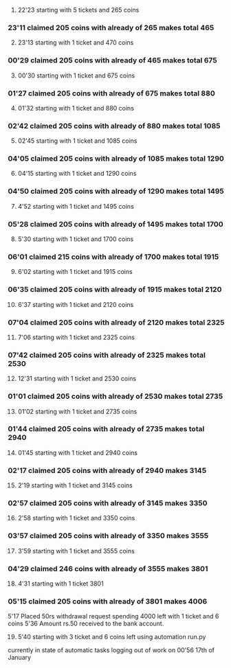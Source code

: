 1. 22'23 starting with 5 tickets and 265 coins
### 23'11 claimed 205 coins with already of 265 makes total 465

2. 23'13 starting with 1 ticket and 470 coins

### 00'29 claimed 205 coins with already of 465 makes total 675

3. 00'30 starting with 1 ticket and 675 coins

### 01'27 claimed 205 coins with already of 675 makes total 880

4. 01'32 starting with 1 ticket and 880 coins

### 02'42 claimed 205 coins with already of 880 makes total 1085

5. 02'45 starting with 1 ticket and 1085 coins

### 04'05 claimed 205 coins with already of 1085 makes total 1290

6.  04'15 starting with 1 ticket and 1290 coins

### 04'50 claimed 205 coins with already of 1290 makes total 1495

7. 4'52 starting with 1 ticket and 1495 coins

### 05'28 claimed 205 coins with already of 1495 makes total 1700

8. 5'30 starting with 1 ticket and 1700 coins

### 06'01 claimed 215 coins with already of 1700 makes total 1915

9. 6'02 starting with 1 ticket and 1915 coins

### 06'35 claimed 205 coins with already of 1915 makes total 2120

10. 6'37 starting with 1 ticket and 2120 coins

### 07'04 claimed 205 coins with already of 2120 makes total 2325

11. 7'06 starting with 1 ticket and 2325 coins

### 07'42 claimed 205 coins with already of 2325 makes total 2530

12.  12'31 starting with 1 ticket and 2530 coins

### 01'01 claimed 205 coins with already of 2530 makes total 2735

13. 01'02 starting with 1 ticket and 2735 coins

### 01'44 claimed 205 coins with already of 2735 makes total 2940

14. 01'45 starting with 1 ticket and 2940 coins
### 02'17 claimed 205 coins with already of 2940 makes 3145

15. 2'19 starting with 1 ticket and 3145 coins

### 02'57 claimed 205 coins with already of 3145 makes 3350

16. 2'58 starting with 1 ticket and 3350 coins
### 03'57 claimed 205 coins with already of 3350 makes 3555

17. 3'59 starting with 1 ticket and 3555 coins

### 04'29 claimed 246 coins with already of 3555 makes 3801

18. 4'31 starting with 1 ticket 3801

### 05'15 claimed 205 coins with already of 3801 makes 4006

5'17 Placed 50rs withdrawal request spending 4000 left with 1 ticket and 6 coins
5'36 Amount rs.50 received to the bank account.

19. 5'40 starting with 3 ticket and 6 coins left using automation run.py

currently in state of automatic tasks logging out of work on 00'56 17th of January
